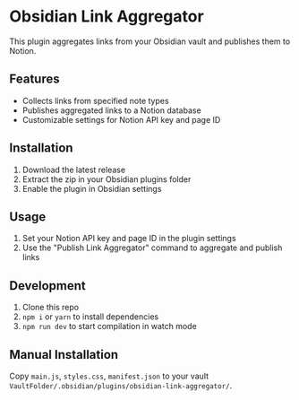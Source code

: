 # Obsidian Link Aggregator

This plugin aggregates links from your Obsidian vault and publishes them to Notion.

## Features

- Collects links from specified note types
- Publishes aggregated links to a Notion database
- Customizable settings for Notion API key and page ID

## Installation

1. Download the latest release
2. Extract the zip in your Obsidian plugins folder
3. Enable the plugin in Obsidian settings

## Usage

1. Set your Notion API key and page ID in the plugin settings
2. Use the "Publish Link Aggregator" command to aggregate and publish links

## Development

1. Clone this repo
2. `npm i` or `yarn` to install dependencies
3. `npm run dev` to start compilation in watch mode

## Manual Installation

Copy `main.js`, `styles.css`, `manifest.json` to your vault `VaultFolder/.obsidian/plugins/obsidian-link-aggregator/`.